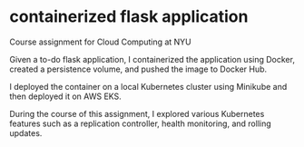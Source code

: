 # containerized flask application

Course assignment for Cloud Computing at NYU

Given a to-do flask application, I containerized the application using Docker, created a
persistence volume, and pushed the image to Docker Hub. 

I deployed the container on a local Kubernetes cluster using Minikube and then deployed it on AWS EKS.

During the course of this assignment, I explored various Kubernetes features such as a replication controller, health monitoring, and rolling updates.
